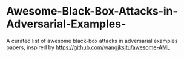 # Awesome-Black-Box-Attacks-in-Adversarial-Examples-
A curated list of awesome black-box attacks in adversarial examples papers, inspired by https://github.com/wangjksjtu/awesome-AML
